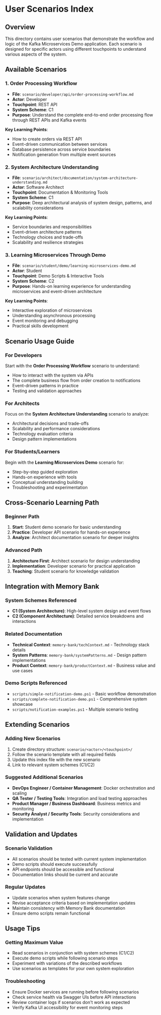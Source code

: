 # User Scenarios Index

## Overview
This directory contains user scenarios that demonstrate the workflow and logic of the Kafka Microservices Demo application. Each scenario is designed for specific actors using different touchpoints to understand various aspects of the system.

## Available Scenarios

### 1. Order Processing Workflow
- **File**: `scenario/developer/api/order-processing-workflow.md`
- **Actor**: Developer
- **Touchpoint**: REST API
- **System Scheme**: C1
- **Purpose**: Understand the complete end-to-end order processing flow through REST APIs and Kafka events

**Key Learning Points**:
- How to create orders via REST API
- Event-driven communication between services
- Database persistence across service boundaries
- Notification generation from multiple event sources

### 2. System Architecture Understanding  
- **File**: `scenario/architect/documentation/system-architecture-understanding.md`
- **Actor**: Software Architect
- **Touchpoint**: Documentation & Monitoring Tools
- **System Scheme**: C1
- **Purpose**: Deep architectural analysis of system design, patterns, and scalability considerations

**Key Learning Points**:
- Service boundaries and responsibilities
- Event-driven architecture patterns
- Technology choices and trade-offs
- Scalability and resilience strategies

### 3. Learning Microservices Through Demo
- **File**: `scenario/student/demo/learning-microservices-demo.md`
- **Actor**: Student
- **Touchpoint**: Demo Scripts & Interactive Tools
- **System Scheme**: C2
- **Purpose**: Hands-on learning experience for understanding microservices and event-driven architecture

**Key Learning Points**:
- Interactive exploration of microservices
- Understanding asynchronous processing
- Event monitoring and debugging
- Practical skills development

## Scenario Usage Guide

### For Developers
Start with the **Order Processing Workflow** scenario to understand:
- How to interact with the system via APIs
- The complete business flow from order creation to notifications
- Event-driven patterns in practice
- Testing and validation approaches

### For Architects
Focus on the **System Architecture Understanding** scenario to analyze:
- Architectural decisions and trade-offs
- Scalability and performance considerations
- Technology evaluation criteria
- Design pattern implementations

### For Students/Learners
Begin with the **Learning Microservices Demo** scenario for:
- Step-by-step guided exploration
- Hands-on experience with tools
- Conceptual understanding building
- Troubleshooting and experimentation

## Cross-Scenario Learning Path

### Beginner Path
1. **Start**: Student demo scenario for basic understanding
2. **Practice**: Developer API scenario for hands-on experience
3. **Analyze**: Architect documentation scenario for deeper insights

### Advanced Path
1. **Architecture First**: Architect scenario for design understanding
2. **Implementation**: Developer scenario for practical application
3. **Teaching**: Student scenario for knowledge validation

## Integration with Memory Bank

### System Schemes Referenced
- **C1 (System Architecture)**: High-level system design and event flows
- **C2 (Component Architecture)**: Detailed service breakdowns and interactions

### Related Documentation
- **Technical Context**: `memory-bank/techContext.md` - Technology stack details
- **System Patterns**: `memory-bank/systemPatterns.md` - Design pattern implementations
- **Product Context**: `memory-bank/productContext.md` - Business value and use cases

### Demo Scripts Referenced
- `scripts/simple-notification-demo.ps1` - Basic workflow demonstration
- `scripts/complete-notification-demo.ps1` - Comprehensive system showcase
- `scripts/notification-examples.ps1` - Multiple scenario testing

## Extending Scenarios

### Adding New Scenarios
1. Create directory structure: `scenario/<actor>/<touchpoint>/`
2. Follow the scenario template with all required fields
3. Update this index file with the new scenario
4. Link to relevant system schemes (C1/C2)

### Suggested Additional Scenarios
- **DevOps Engineer / Container Management**: Docker orchestration and scaling
- **QA Tester / Testing Tools**: Integration and load testing approaches
- **Product Manager / Business Dashboard**: Business metrics and monitoring
- **Security Analyst / Security Tools**: Security considerations and implementation

## Validation and Updates

### Scenario Validation
- All scenarios should be tested with current system implementation
- Demo scripts should execute successfully
- API endpoints should be accessible and functional
- Documentation links should be current and accurate

### Regular Updates
- Update scenarios when system features change
- Revise acceptance criteria based on implementation updates
- Maintain consistency with Memory Bank documentation
- Ensure demo scripts remain functional

## Usage Tips

### Getting Maximum Value
- Read scenarios in conjunction with system schemes (C1/C2)
- Execute demo scripts while following scenario steps
- Experiment with variations of the described workflows
- Use scenarios as templates for your own system exploration

### Troubleshooting
- Ensure Docker services are running before following scenarios
- Check service health via Swagger UIs before API interactions
- Review container logs if scenarios don't work as expected
- Verify Kafka UI accessibility for event monitoring steps

